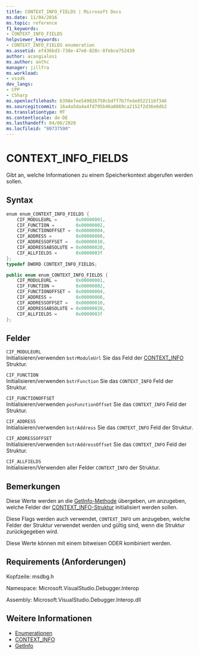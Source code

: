 ```yaml
---
title: CONTEXT_INFO_FIELDS | Microsoft Docs
ms.date: 11/04/2016
ms.topic: reference
f1_keywords:
- CONTEXT_INFO_FIELDS
helpviewer_keywords:
- CONTEXT_INFO_FIELDS enumeration
ms.assetid: ef436bd3-738e-47e8-828c-8febce752439
author: acangialosi
ms.author: anthc
manager: jillfra
ms.workload:
- vssdk
dev_langs:
- CPP
- CSharp
ms.openlocfilehash: b398e7ee549026750cbdff7b7fede8522116f346
ms.sourcegitcommit: 16a4a5da4a4fd795b46a0869ca2152f2d36e6db2
ms.translationtype: MT
ms.contentlocale: de-DE
ms.lasthandoff: 04/06/2020
ms.locfileid: "80737590"
---
```

# <a name="context_info_fields"></a>CONTEXT_INFO_FIELDS
Gibt an, welche Informationen zu einem Speicherkontext abgerufen werden sollen.

## <a name="syntax"></a>Syntax

```cpp
enum enum_CONTEXT_INFO_FIELDS {
    CIF_MODULEURL =       0x00000001,
    CIF_FUNCTION =        0x00000002,
    CIF_FUNCTIONOFFSET =  0x00000004,
    CIF_ADDRESS =         0x00000008,
    CIF_ADDRESSOFFSET =   0x00000010,
    CIF_ADDRESSABSOLUTE = 0x00000020,
    CIF_ALLFIELDS =       0x0000003f
};
typedef DWORD CONTEXT_INFO_FIELDS;
```

```csharp
public enum enum_CONTEXT_INFO_FIELDS {
    CIF_MODULEURL =       0x00000001,
    CIF_FUNCTION =        0x00000002,
    CIF_FUNCTIONOFFSET =  0x00000004,
    CIF_ADDRESS =         0x00000008,
    CIF_ADDRESSOFFSET =   0x00000010,
    CIF_ADDRESSABSOLUTE = 0x00000020,
    CIF_ALLFIELDS =       0x0000003f
};
```

## <a name="fields"></a>Felder
`CIF_MODULEURL`\
Initialisieren/verwenden `bstrModuleUrl` Sie das Feld der [CONTEXT_INFO](../../../extensibility/debugger/reference/context-info.md) Struktur.

`CIF_FUNCTION`\
Initialisieren/verwenden `bstrFunction` Sie das `CONTEXT_INFO` Feld der Struktur.

`CIF_FUNCTIONOFFSET`\
Initialisieren/verwenden `posFunctionOffset` Sie das `CONTEXT_INFO` Feld der Struktur.

`CIF_ADDRESS`\
Initialisieren/verwenden `bstrAddress` Sie das `CONTEXT_INFO` Feld der Struktur.

`CIF_ADDRESSOFFSET`\
Initialisieren/verwenden `bstrAddressOffset` Sie das `CONTEXT_INFO` Feld der Struktur.

`CIF_ALLFIELDS`\
Initialisieren/Verwenden aller Felder `CONTEXT_INFO` der Struktur.

## <a name="remarks"></a>Bemerkungen
Diese Werte werden an die [GetInfo-Methode](../../../extensibility/debugger/reference/idebugmemorycontext2-getinfo.md) übergeben, um anzugeben, welche Felder der [CONTEXT_INFO-Struktur](../../../extensibility/debugger/reference/context-info.md) initialisiert werden sollen.

Diese Flags werden auch verwendet, `CONTEXT_INFO` um anzugeben, welche Felder der Struktur verwendet werden und gültig sind, wenn die Struktur zurückgegeben wird.

Diese Werte können mit einem bitweisen ODER kombiniert werden.

## <a name="requirements"></a>Requirements (Anforderungen)
Kopfzeile: msdbg.h

Namespace: Microsoft.VisualStudio.Debugger.Interop

Assembly: Microsoft.VisualStudio.Debugger.Interop.dll

## <a name="see-also"></a>Weitere Informationen
- [Enumerationen](../../../extensibility/debugger/reference/enumerations-visual-studio-debugging.md)
- [CONTEXT_INFO](../../../extensibility/debugger/reference/context-info.md)
- [GetInfo](../../../extensibility/debugger/reference/idebugmemorycontext2-getinfo.md)
